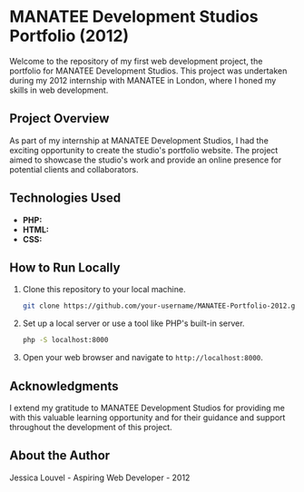 # MANATEE Development Studios Portfolio (2012)

Welcome to the repository of my first web development project, the portfolio for MANATEE Development Studios. This project was undertaken during my 2012 internship with MANATEE in London, where I honed my skills in web development.

## Project Overview

As part of my internship at MANATEE Development Studios, I had the exciting opportunity to create the studio's portfolio website. The project aimed to showcase the studio's work and provide an online presence for potential clients and collaborators.

## Technologies Used

- **PHP:** 
- **HTML:** 
- **CSS:** 

## How to Run Locally

1. Clone this repository to your local machine.
   ```bash
   git clone https://github.com/your-username/MANATEE-Portfolio-2012.git
   ```
2. Set up a local server or use a tool like PHP's built-in server.
   ```bash
   php -S localhost:8000
   ```
3. Open your web browser and navigate to `http://localhost:8000`.

## Acknowledgments

I extend my gratitude to MANATEE Development Studios for providing me with this valuable learning opportunity and for their guidance and support throughout the development of this project.

## About the Author

Jessica Louvel - Aspiring Web Developer - 2012
